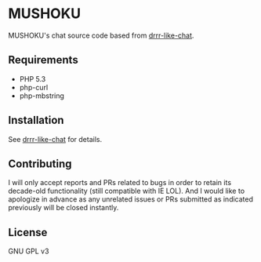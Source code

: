 MUSHOKU
===

MUSHOKU's chat source code based from [drrr-like-chat](https://github.com/schnabear/drrr-like-chat "drrr-like-chat").

Requirements
-------

- PHP 5.3
- php-curl
- php-mbstring

Installation
-------

See [drrr-like-chat](https://github.com/schnabear/drrr-like-chat "drrr-like-chat") for details.

Contributing
-------

I will only accept reports and PRs related to bugs in order to retain its decade-old functionality (still compatible with IE LOL). And I would like to apologize in advance as any unrelated issues or PRs submitted as indicated previously will be closed instantly.

License
-------

GNU GPL v3
